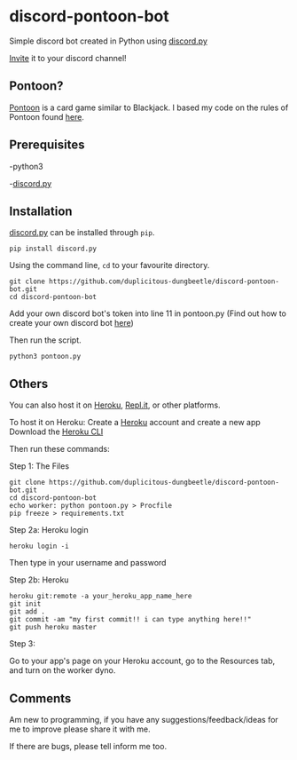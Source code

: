 # discord-pontoon-bot

Simple discord bot created in Python using [discord.py](https://github.com/Rapptz/discord.py)

[Invite](https://discord.com/oauth2/authorize?client_id=690113537032585236&scope=bot&permissions=0) it to your discord channel!


## Pontoon?

[Pontoon](https://en.wikipedia.org/wiki/Pontoon_(card_game)) is a card game similar to Blackjack.
I based my code on the rules of Pontoon found [here](https://www.cra.gov.sg/docs/default-source/game-rule-documents/rws/rws-game-rules---pontoon-v3.pdf).


## Prerequisites

-python3

-[discord.py](https://github.com/Rapptz/discord.py)


## Installation

[discord.py](https://github.com/Rapptz/discord.py) can be installed through ```pip```.

```pip install discord.py```


Using the command line, ```cd``` to your favourite directory.

```
git clone https://github.com/duplicitous-dungbeetle/discord-pontoon-bot.git
cd discord-pontoon-bot

```
Add your own discord bot's token into line 11 in pontoon.py
(Find out how to create your own discord bot [here](https://github.com/reactiflux/discord-irc/wiki/Creating-a-discord-bot-&-getting-a-token))

Then run the script.

```
python3 pontoon.py
```

## Others

You can also host it on [Heroku](http://www.heroku.com), [Repl.it](https://repl.it/), or other platforms.

To host it on Heroku:
Create a [Heroku](http://www.heroku.com) account and create a new app
Download the [Heroku CLI](https://devcenter.heroku.com/articles/heroku-cli)

Then run these commands:

Step 1: The Files
```
git clone https://github.com/duplicitous-dungbeetle/discord-pontoon-bot.git
cd discord-pontoon-bot
echo worker: python pontoon.py > Procfile
pip freeze > requirements.txt
```
Step 2a: Heroku login
```
heroku login -i
```
Then type in your username and password

Step 2b: Heroku
```
heroku git:remote -a your_heroku_app_name_here
git init
git add .
git commit -am "my first commit!! i can type anything here!!"
git push heroku master
```
Step 3:

Go to your app's page on your Heroku account, go to the Resources tab, and turn on the worker dyno.



## Comments

Am new to programming, if you have any suggestions/feedback/ideas for me to improve please share it with me.

If there are bugs, please tell inform me too.


